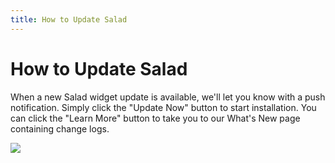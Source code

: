 ```yaml
---
title: How to Update Salad
---
```


# How to Update Salad

When a new Salad widget update is available, we'll let you know with a push notification. Simply click the "Update Now"
button to start installation. You can click the "Learn More" button to take you to our What's New page containing change
logs.

![](https://s3.amazonaws.com/helpscout.net/docs/assets/615b47bfca9e0011a4434693/images/626fa659b065ad1af4f82a47/file-fZHYQeLJq4.png)
